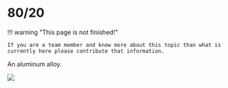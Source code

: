 # 80/20

!!! warning "This page is not finished!"

    If you are a team member and know more about this topic than what is currently here please contribute that information.

An aluminum alloy.

![](../assets/images/8020-stock.jpeg)